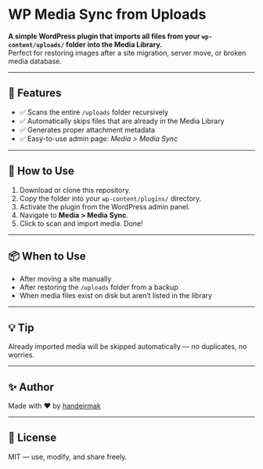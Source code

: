 # WP Media Sync from Uploads

**A simple WordPress plugin that imports all files from your `wp-content/uploads/` folder into the Media Library.**  
Perfect for restoring images after a site migration, server move, or broken media database.

---

## 🔧 Features

- ✅ Scans the entire `/uploads` folder recursively
- ✅ Automatically skips files that are already in the Media Library
- ✅ Generates proper attachment metadata
- ✅ Easy-to-use admin page: *Media > Media Sync*

---

## 🚀 How to Use

1. Download or clone this repository.
2. Copy the folder into your `wp-content/plugins/` directory.
3. Activate the plugin from the WordPress admin panel.
4. Navigate to **Media > Media Sync**.
5. Click to scan and import media. Done!

---

## 📦 When to Use

- After moving a site manually
- After restoring the `/uploads` folder from a backup
- When media files exist on disk but aren’t listed in the library

---

## 💡 Tip

Already imported media will be skipped automatically — no duplicates, no worries.

---

## ✨ Author

Made with ❤️ by [handeirmak](https://github.com/handeirmak)

---

## 📄 License

MIT — use, modify, and share freely.
